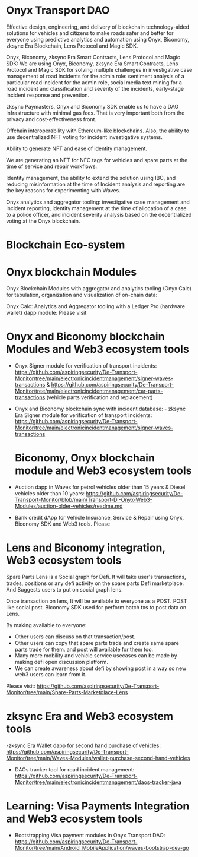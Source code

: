 # Onyx Transport DAO 

Effective design, engineering, and delivery of blockchain technology-aided solutions for vehicles and citizens to make roads safer and better for everyone using predictive analytics and automation using Onyx, Biconomy, zksync Era Blockchain, Lens Protocol and Magic SDK.


Onyx, Biconomy, zksync Era Smart Contracts, Lens Protocol and Magic SDK: We are using Onyx, Biconomy, zksync Era Smart Contracts, Lens Protocol and Magic SDK for solving multiple challenges in investigative case management of road incidents for the admin role: sentiment analysis of a particular road incident for the admin role, social media text mining for a road incident and classification and severity of the incidents, early-stage incident response and prevention.

zksync Paymasters, Onyx and Biconomy SDK enable us to have a DAO infrastructure with minimal gas fees. That is very important both from the privacy and cost-effectiveness front.

Offchain interoperability with Ethereum-like blockchains. Also, the ability to use decentralized NFT voting for incident investigative systems.

Ability to generate NFT and ease of identity management.

We are generating an NFT for NFC tags for vehicles and spare parts at the time of service and repair workflows.

Identity management, the ability to extend the solution using IBC, and reducing misinformation at the time of Incident analysis and reporting are the key reasons for experimenting with Waves.

Onyx analytics and aggregator tooling: investigative case management and incident reporting, identity management at the time of allocation of a case to a police officer, and incident severity analysis based on the decentralized voting at the Onyx blockchain.

# Blockchain Eco-system

# Onyx blockchain Modules

Onyx Blockchain Modules with aggregator and analytics tooling (Onyx Calc) for tabulation, organization and visualization of on-chain data: 

Onyx Calc: Analytics and Aggregator tooling with a Ledger Pro (hardware wallet) dapp module: Please visit 

# Onyx and Biconomy blockchain Modules and Web3 ecosystem tools

- Onyx  Signer module for verification of transport incidents: https://github.com/aspiringsecurity/De-Transport-Monitor/tree/main/electronicincidentmanagement/signer-waves-transactions & https://github.com/aspiringsecurity/De-Transport-Monitor/tree/main/electronicincidentmanagement/car-parts-transactions (vehicle parts verification and replacement)

- Onyx and Biconomy blockchain sync with incident database: - zksync Era Signer module for verification of transport incidents: https://github.com/aspiringsecurity/De-Transport-Monitor/tree/main/electronicincidentmanagement/signer-waves-transactions

  # Biconomy, Onyx blockchain module and Web3 ecosystem tools

- Auction dapp in Waves for petrol vehicles older than 15 years & Diesel vehicles older than 10 years: https://github.com/aspiringsecurity/De-Transport-Monitor/blob/main/Transport-DI-Onyx-Web3-Modules/auction-older-vehicles/readme.md

- Bank credit dApp for Vehicle Insurance, Service & Repair using Onyx, Biconomy SDK and Web3 tools. Please 

 # Lens and Biconomy integration, Web3 ecosystem tools

Spare Parts Lens is a Social graph for Defi. It will take user's transactions, trades, positions or any defi activity on the spare parts Defi marketplace. And Suggests users to put on social graph lens.

Once transaction on lens, It will be available to everyone as a POST. POST like social post. Biconomy SDK used for perform batch txs to post data on Lens. 

By making available to everyone:

- Other users can discuss on that transaction/post.
- Other users can copy that spare parts trade and create same spare parts trade for them. and post will available for them too.
- Many more mobility and vehicle service usecases can be made by making defi open discussion platform.
- We can create awareness about defi by showing post in a way so new web3 users can learn from it.

Please visit: https://github.com/aspiringsecurity/De-Transport-Monitor/tree/main/Spare-Parts-Marketplace-Lens


# zksync Era and Web3 ecosystem tools

-zksync Era Wallet dapp for second hand purchase of vehicles: https://github.com/aspiringsecurity/De-Transport-Monitor/tree/main/Waves-Modules/wallet-purchase-second-hand-vehicles

- DAOs tracker tool for road incident management: https://github.com/aspiringsecurity/De-Transport-Monitor/tree/main/electronicincidentmanagement/daos-tracker-java

 
# Learning: Visa Payments Integration and Web3 ecosystem tools

- Bootstrapping Visa payment modules in Onyx Transport DAO: https://github.com/aspiringsecurity/De-Transport-Monitor/tree/main/Android_MobileApplication/waves-bootstrap-dev-go





